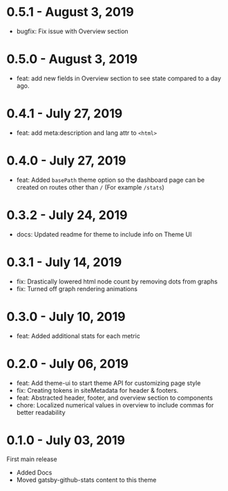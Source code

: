 # 0.5.1 - August 3, 2019

- bugfix: Fix issue with Overview section

# 0.5.0 - August 3, 2019

- feat: add new fields in Overview section to see state compared to a day ago.

# 0.4.1 - July 27, 2019

- feat: add meta:description and lang attr to `<html>`

# 0.4.0 - July 27, 2019

- feat: Added `basePath` theme option so the dashboard page can be created on routes other than `/` (For example `/stats`)

# 0.3.2 - July 24, 2019

- docs: Updated readme for theme to include info on Theme UI

# 0.3.1 - July 14, 2019

- fix: Drastically lowered html node count by removing dots from graphs
- fix: Turned off graph rendering animations

# 0.3.0 - July 10, 2019

- feat: Added additional stats for each metric

# 0.2.0 - July 06, 2019

- feat: Add theme-ui to start theme API for customizing page style
- fix: Creating tokens in siteMetadata for header & footers.
- feat: Abstracted header, footer, and overview section to components
- chore: Localized numerical values in overview to include commas for better readability

# 0.1.0 - July 03, 2019

First main release

- Added Docs
- Moved gatsby-github-stats content to this theme
